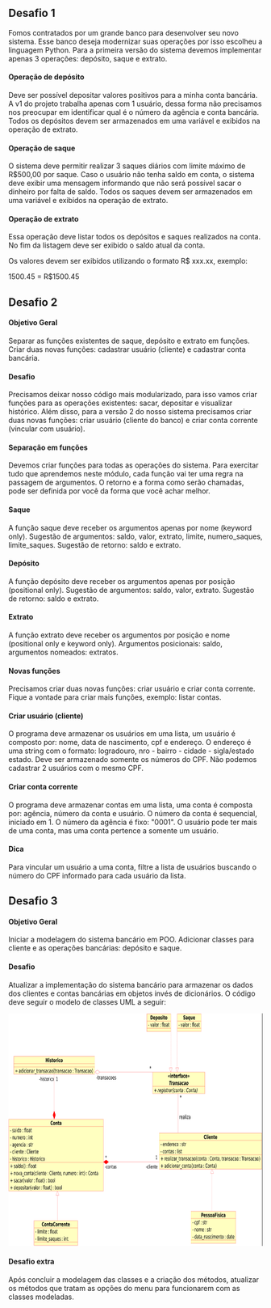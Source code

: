 ## Desafio 1

Fomos contratados por um grande banco para desenvolver seu novo sistema. Esse banco deseja modernizar suas operações por isso escolheu a linguagem Python. Para a primeira versão do sistema devemos implementar apenas 3 operações: depósito, saque e extrato.

#### Operação de depósito 

Deve ser possível depositar valores positivos para a minha conta bancária. A v1 do projeto trabalha apenas com 1 usuário, dessa forma não precisamos nos preocupar em identificar qual é o número da agência e  conta bancária. Todos os depósitos devem ser armazenados em uma variável e exibidos na operação de extrato.

#### Operação de saque

O sistema deve permitir realizar 3 saques diários com limite máximo de R$500,00 por saque. Caso o usuário não tenha saldo em conta, o sistema deve exibir uma mensagem informando que não será possível sacar o dinheiro por falta de saldo. Todos os saques devem ser armazenados em uma variável e exibidos na operação de extrato.

#### Operação de extrato

Essa operação deve listar todos os depósitos e saques realizados na conta. No fim da listagem deve ser exibido o saldo atual da conta.

Os valores devem ser exibidos utilizando o formato R$ xxx.xx, exemplo: 

1500.45 = R$1500.45



## Desafio 2

#### Objetivo Geral

Separar as funções existentes de saque, depósito e extrato em funções. Criar duas novas funções: cadastrar usuário (cliente) e cadastrar conta bancária.

#### Desafio

Precisamos deixar nosso código mais modularizado, para isso vamos criar funções para as operações existentes: sacar, depositar e visualizar histórico. Além disso, para a versão 2 do nosso sistema precisamos criar duas novas funções: criar usuário (cliente do banco) e criar conta corrente (vincular com usuário).

#### Separação em funções 

Devemos criar funções para todas as operações do sistema. Para exercitar tudo que aprendemos neste módulo, cada função vai ter uma regra na passagem de argumentos. O retorno e a forma como serão chamadas, pode ser definida por você da forma que você achar melhor.

#### Saque

A função saque deve receber os argumentos apenas por nome (keyword only). Sugestão de argumentos: saldo, valor, extrato, limite, numero_saques, limite_saques. Sugestão de retorno: saldo e extrato.

#### Depósito

A função depósito deve receber os argumentos apenas por posição (positional only). Sugestão de argumentos: saldo, valor, extrato. Sugestão de retorno: saldo e extrato.

#### Extrato

A função extrato deve receber os argumentos por posição e nome (positional only e keyword only). Argumentos posicionais: saldo, argumentos nomeados: extratos.

#### Novas funções 

Precisamos criar duas novas funções: criar usuário e criar conta corrente. Fique a vontade para criar mais funções, exemplo: listar contas.

#### Criar usuário (cliente)

O programa deve armazenar os usuários em uma lista, um usuário é composto por: nome, data de nascimento, cpf e endereço. O endereço é uma string com o formato: logradouro, nro - bairro - cidade - sigla/estado estado. Deve ser armazenado somente os números do CPF. Não podemos cadastrar 2 usuários com o mesmo CPF.

#### Criar conta corrente

O programa deve armazenar contas em uma lista, uma conta é composta por: agência, número da conta e usuário. O número da conta é sequencial, iniciado em 1. O número da agência é fixo: "0001". O usuário pode ter mais de uma conta, mas uma conta pertence a somente um usuário.

#### Dica

Para vincular um usuário a uma conta, filtre a lista de usuários buscando o número do CPF informado para cada usuário da lista.



## Desafio 3

#### Objetivo Geral

Iniciar a modelagem do sistema bancário em POO. Adicionar classes para cliente e as operações bancárias: depósito e saque.

#### Desafio

Atualizar a implementação do sistema bancário para armazenar os dados dos clientes e contas bancárias em objetos invés de dicionários. O código deve seguir o modelo de classes UML a seguir:

<p align="center"><img src="./Trilha Python - desafio.png" width="740" height="460"></p>

#### Desafio extra

Após concluir a modelagem das classes e a criação dos métodos, atualizar os métodos que tratam as opções do menu para funcionarem com as classes modeladas.

